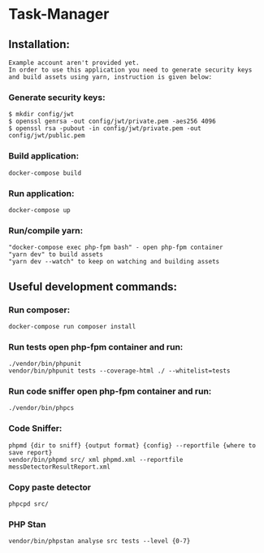 # Task-Manager

## Installation:
    Example account aren't provided yet.
    In order to use this application you need to generate security keys and build assets using yarn, instruction is given below:

### Generate security keys:
    $ mkdir config/jwt
    $ openssl genrsa -out config/jwt/private.pem -aes256 4096
    $ openssl rsa -pubout -in config/jwt/private.pem -out config/jwt/public.pem

### Build application:
    docker-compose build

### Run application:
    docker-compose up 

### Run/compile yarn:
    "docker-compose exec php-fpm bash" - open php-fpm container 
    "yarn dev" to build assets
    "yarn dev --watch" to keep on watching and building assets

## Useful development commands:
        
### Run composer:
    docker-compose run composer install

### Run tests open php-fpm container and run:
    ./vendor/bin/phpunit
    vendor/bin/phpunit tests --coverage-html ./ --whitelist=tests
    
### Run code sniffer open php-fpm container and run:
    ./vendor/bin/phpcs

### Code Sniffer:
    phpmd {dir to sniff} {output format} {config} --reportfile {where to save report}
    vendor/bin/phpmd src/ xml phpmd.xml --reportfile messDetectorResultReport.xml
    
### Copy paste detector
    phpcpd src/

### PHP Stan
    vendor/bin/phpstan analyse src tests --level {0-7}

